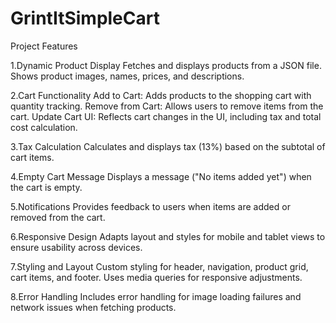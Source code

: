 # GrintItSimpleCart

Project Features

1.Dynamic Product Display
Fetches and displays products from a JSON file.
Shows product images, names, prices, and descriptions.

2.Cart Functionality
Add to Cart: Adds products to the shopping cart with quantity tracking.
Remove from Cart: Allows users to remove items from the cart.
Update Cart UI: Reflects cart changes in the UI, including tax and total cost calculation.

3.Tax Calculation
Calculates and displays tax (13%) based on the subtotal of cart items.

4.Empty Cart Message
Displays a message ("No items added yet") when the cart is empty.

5.Notifications
Provides feedback to users when items are added or removed from the cart.

6.Responsive Design
Adapts layout and styles for mobile and tablet views to ensure usability across devices.

7.Styling and Layout
Custom styling for header, navigation, product grid, cart items, and footer.
Uses media queries for responsive adjustments.

8.Error Handling
Includes error handling for image loading failures and network issues when fetching products.
